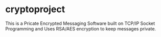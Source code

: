# cryptoproject
This is a Pricate Encrypted Messaging Software built on TCP/IP Socket Programming and Uses RSA/AES encryption to keep messages private.
